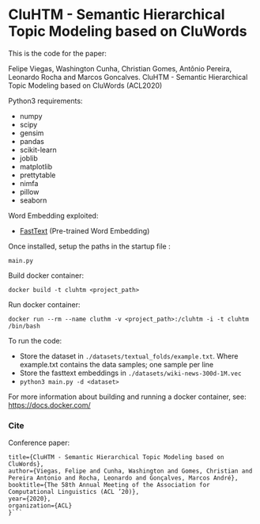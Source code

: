 # CluHTM - Semantic Hierarchical Topic Modeling based on CluWords

This is the code for the paper:

Felipe Viegas, Washington Cunha, Christian Gomes, Antônio Pereira, Leonardo Rocha and Marcos Goncalves. CluHTM - Semantic Hierarchical Topic Modeling based on CluWords (ACL2020)

Python3 requirements:
- numpy
- scipy
- gensim
- pandas
- scikit-learn
- joblib
- matplotlib
- prettytable
- nimfa
- pillow
- seaborn

Word Embedding exploited:
- [FastText](https://fasttext.cc/docs/en/english-vectors.html) (Pre-trained Word Embedding)

Once installed, setup the paths in the startup file :

```main.py```

Build docker container:

```docker build -t cluhtm <project_path>```

Run docker container:

```docker run --rm --name cluthm -v <project_path>:/cluhtm -i -t cluhtm /bin/bash```

To run the code:

- Store the dataset in ```./datasets/textual_folds/example.txt```. Where example.txt contains the data samples; one sample per line
- Store the fasttext embeddings in ```./datasets/wiki-news-300d-1M.vec```
- ```python3 main.py -d <dataset>```


For more information about building and running a docker container, see: https://docs.docker.com/



### Cite
Conference paper:
```@inproceedings{viegas2019cluhtm,
title={CluHTM - Semantic Hierarchical Topic Modeling based on CluWords},
author={Viegas, Felipe and Cunha, Washington and Gomes, Christian and  Pereira Antonio and Rocha, Leonardo and Gonçalves, Marcos André},
booktitle={The 58th Annual Meeting of the Association for Computational Linguistics (ACL ’20)},
year={2020},
organization={ACL}
}```
